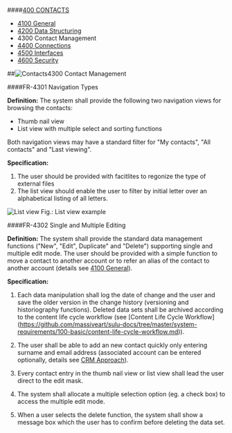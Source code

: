 ####[400 CONTACTS](https://github.com/massiveart/sulu-docs/tree/master/system-requirements/400-contacts "400 CONTACTS")

* [4100 General](https://github.com/massiveart/sulu-docs/tree/master/system-requirements/400-contacts/general.md "4100 General")
* [4200 Data Structuring](https://github.com/massiveart/sulu-docs/tree/master/system-requirements/400-contacts/data-structuring.md "4200 Data Structuring")
* 4300 Contact Management
* [4400 Connections](https://github.com/massiveart/sulu-docs/tree/master/system-requirements/400-contacts/connections.md "4400 Connections")
* [4500 Interfaces](https://github.com/massiveart/sulu-docs/tree/master/system-requirements/400-contacts/interfaces.md "4500 Interfaces")
* [4600 Security](https://github.com/massiveart/sulu-docs/tree/master/system-requirements/400-contacts/security.md "4600 Security")

##![Contacts](https://raw.github.com/massiveart/sulu-docs/master/system-requirements/images/contacts.png)4300 Contact Management

####FR-4301 Navigation Types

**Definition:**
The system shall provide the following two navigation views for browsing the contacts:
* Thumb nail view
* List view with multiple select and sorting functions

Both navigation views may have a standard filter for "My contacts", "All contacts" and "Last viewing". 

**Specification:**

1. The user should be provided with facitlites to regonize the type of external files
1. The list view should enable the user to filter by initial letter over an alphabetical listing of all letters. 
 
![List view](https://raw.github.com/massiveart/sulu-docs/master/system-requirements/images/contact-list.png)
Fig.: List view example

####FR-4302 Single and Multiple Editing

**Definition:**
The system shall provide the standard data management functions ("New", "Edit", Duplicate" and "Delete") supporting single and multiple edit mode. The user should be provided with a simple function to move a contact to another account or to refer an alias of the contact to another account (details see [4100 General](https://github.com/massiveart/sulu-docs/tree/master/system-requirements/400-contacts/general.md)).

**Specification:**

1. Each data manipulation shall log the date of change and the user and save the older version in the change history (versioning and historiography functions). Deleted data sets shall be archived according to the content life cycle workflow (see [Content Life Cycle Workflow] (https://github.com/massiveart/sulu-docs/tree/master/system-requirements/100-basic/content-life-cycle-workflow.md)).

1. The user shall be able to add an new contact quickly only entering surname and email address (associated account can be entered optionally, details see [CRM Approach](https://github.com/massiveart/sulu-docs/tree/master/system-requirements/400-contacts/general.md "CRM Approach")).

1. Every contact entry in the thumb nail view or list view shall lead the user direct to the edit mask.

1. The system shall allocate a multiple selection option (eg. a check box) to access the multiple edit mode. 

1. When a user selects the delete function, the system shall show a message box which the user has to confirm before deleting the data set.